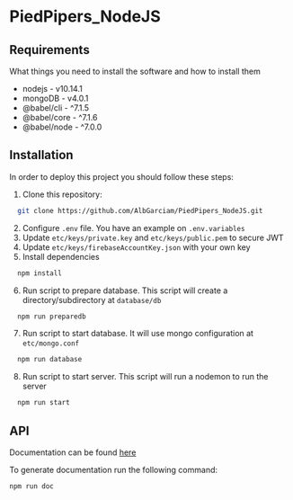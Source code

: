 # PiedPipers_NodeJS

## Requirements

What things you need to install the software and how to install them

- nodejs - v10.14.1
- mongoDB - v4.0.1
- @babel/cli - ^7.1.5
- @babel/core - ^7.1.6
- @babel/node - ^7.0.0

## Installation

In order to deploy this project you should follow these steps:

1. Clone this repository:

```bash
  git clone https://github.com/AlbGarciam/PiedPipers_NodeJS.git
```

2. Configure `.env` file. You have an example on `.env.variables`
3. Update `etc/keys/private.key` and `etc/keys/public.pem` to secure JWT
4. Update `etc/keys/firebaseAccountKey.json` with your own key
5. Install dependencies

```bash
  npm install
```

6. Run script to prepare database. This script will create a directory/subdirectory at `database/db`

```bash
  npm run preparedb
```

7. Run script to start database. It will use mongo configuration at `etc/mongo.conf`

```bash
  npm run database
```

8. Run script to start server. This script will run a nodemon to run the server

```bash
  npm run start
```

## API

Documentation can be found [here](https://albgarciam.github.io/PiedPipers_NodeJS/)

To generate documentation run the following command:

```bash
npm run doc
```
